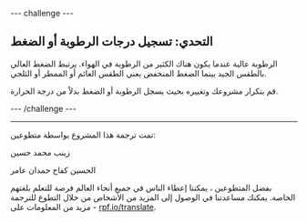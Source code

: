 --- challenge ---

## التحدي: تسجيل درجات الرطوبة أو الضغط

الرطوبة عالية عندما يكون هناك الكثير من الرطوبة في الهواء. يرتبط الضغط العالي بالطقس الجيد بينما الضغط المنخفض يعني الطقس الغائم أو الممطر أو الثلجي.

قم بتكرار مشروعك وتغييره بحيث يسجل الرطوبة أو الضغط بدلاً من درجة الحرارة.

--- /challenge ---


***
تمت ترجمة هذا المشروع بواسطة متطوعين:

زينب محمد حسين

الحسين كفاح حمدان عامر

بفضل المتطوعين ، يمكننا إعطاء الناس في جميع أنحاء العالم فرصة للتعلم بلغتهم الخاصة. يمكنك مساعدتنا في الوصول إلى المزيد من الأشخاص من خلال التطوع للترجمة - مزيد من المعلومات على [rpf.io/translate](https://rpf.io/translate).